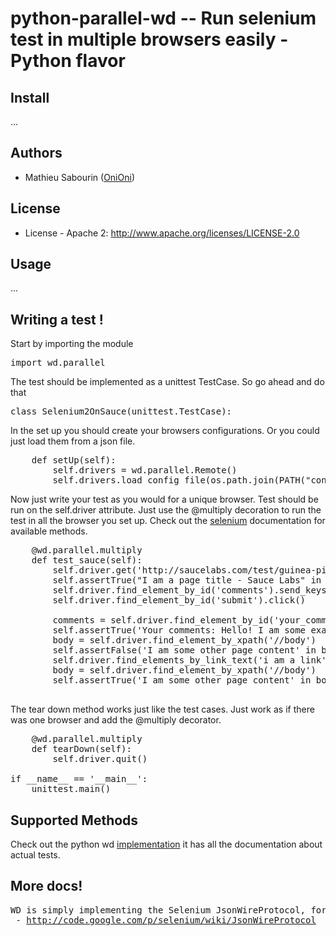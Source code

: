 # python-parallel-wd -- Run selenium test in multiple browsers easily - Python flavor

## Install
...

## Authors

  - Mathieu Sabourin ([OniOni](http://github.com/OniOni))  

## License

  * License - Apache 2: http://www.apache.org/licenses/LICENSE-2.0

## Usage
...

## Writing a test !

Start by importing the module 

<pre>
import wd.parallel
</pre>

The test should be implemented as a unittest TestCase. So go ahead and do that 

<pre>
class Selenium2OnSauce(unittest.TestCase):
</pre>

In the set up you should create your browsers configurations. Or you could just load them from a json file.

<pre>
    def setUp(self):
        self.drivers = wd.parallel.Remote()
        self.drivers.load_config_file(os.path.join(PATH("config.json")))
</pre>

Now just write your test as you would for a unique browser. Test should be run on the self.driver attribute. Just use the @multiply decoration to run the test in all the browser you set up. Check out the <a href='http://code.google.com/p/selenium/wiki/PythonBindings'>selenium</a> documentation for available methods.

<pre>
    @wd.parallel.multiply
    def test_sauce(self):
        self.driver.get('http://saucelabs.com/test/guinea-pig')
        self.assertTrue("I am a page title - Sauce Labs" in self.driver.title);
        self.driver.find_element_by_id('comments').send_keys('Hello! I am some example comments. I should appear in the page after you submit the form')
        self.driver.find_element_by_id('submit').click()

        comments = self.driver.find_element_by_id('your_comments')
        self.assertTrue('Your comments: Hello! I am some example comments. I should appear in the page after you submit the form' in comments.text)
        body = self.driver.find_element_by_xpath('//body')
        self.assertFalse('I am some other page content' in body.text)
        self.driver.find_elements_by_link_text('i am a link')[0].click()
        body = self.driver.find_element_by_xpath('//body')
        self.assertTrue('I am some other page content' in body.text)

</pre>

The tear down method works just like the test cases. Just work as if there was one browser and add the @multiply decorator.

<pre>
    @wd.parallel.multiply
    def tearDown(self):
        self.driver.quit()

if __name__ == '__main__':
    unittest.main()
</pre>

## Supported Methods
Check out the python wd <a href='http://code.google.com/p/selenium/wiki/PythonBindings'>implementation</a> it has all the documentation about actual tests.

## More docs!
<pre>
WD is simply implementing the Selenium JsonWireProtocol, for more details see the official docs:
 - <a href="http://code.google.com/p/selenium/wiki/JsonWireProtocol">http://code.google.com/p/selenium/wiki/JsonWireProtocol</a>
</pre>

